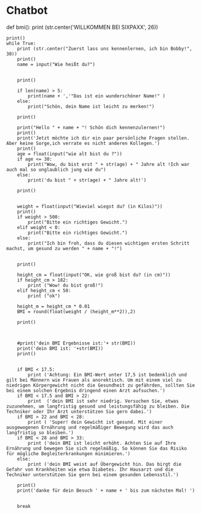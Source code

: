 # Chatbot
def bmi():
    print (str.center('WILLKOMMEN BEI SIXPAXX', 26))

    print()
    while True:
        print (str.center("Zuerst lass uns kennenlernen, ich bin Bobby!", 30))
        print()
        name = input("Wie heißt du?")


        print()

        if len(name) > 5:
            print(name + ','"Das ist ein wunderschöner Name!" )
        else:
            print("Schön, dein Name ist leicht zu merken!") 

        print()

        print("Hello " + name + "! Schön dich kennenzulernen!")
        print()
        print('Jetzt möchte ich dir ein paar persönliche Fragen stellen. Aber keine Sorge,ich verrate es nicht anderen Kollegen.')
        print()
        age = float(input("wie alt bist du ?"))
        if age <= 30:
            print("Wow, du bist erst " + str(age) + " Jahre alt !Ich war auch mal so unglaublich jung wie du")
        else:
            print('du bist " + str(age) + " Jahre alt!')

        print()


        weight = float(input("Wieviel wiegst du? (in Kilos)"))
        print()
        if weight > 500:
            print("Bitte ein richtiges Gewicht.")
        elif weight < 0:
            print("Bitte ein richtiges Gewicht.")
        else:
            print("Ich bin froh, dass du diesen wichtigen ersten Schritt machst, um gesund zu werden " + name + "!")


        print()

        height_cm = float(input("OK, wie groß bist du? (in cm)"))
        if height_cm > 182:
            print ("Wow! du bist groß!")
        elif height_cm < 50:
            print ("ok")

        height_m = height_cm * 0.01
        BMI = round(float(weight / (height_m**2)),2)

        print()



        #print('dein BMI Ergebnisse ist:'+ str(BMI))
        print('dein BMI ist: '+str(BMI))
        print()

      
        if BMI < 17.5:
            print ('Achtung: Ein BMI-Wert unter 17,5 ist bedenklich und gilt bei Männern wie Frauen als anorektisch. Um mit einem viel zu niedrigen Körpergewicht nicht die Gesundheit zu gefährden, sollten Sie bei einem solchen Ergebnis dringend einen Arzt aufsuchen.')
        if BMI < 17.5 and BMI > 22: 
            print  ('dein BMI ist sehr niedrig. Versuchen Sie, etwas zuzunehmen, um langfristig gesund und leistungsfähig zu bleiben. Die Techniker oder Ihr Arzt unterstützen Sie gern dabei.')
        if BMI > 22 and BMI < 28:
            print ( 'Super! dein Gewicht ist gesund. Mit einer ausgewogenen Ernährung und regelmäßiger Bewegung wird das auch langfristig so bleiben.')
        if BMI < 28 and BMI > 33:
            print ('dein BMI ist leicht erhöht. Achten Sie auf Ihre Ernährung und bewegen Sie sich regelmäßig. So können Sie das Risiko für mögliche Begleiterkrankungen minimieren.')
        else:
            print ('dein BMI weist auf Übergewicht hin. Das birgt die Gefahr von Krankheiten wie etwa Diabetes. Ihr Hausarzt und die Techniker unterstützen Sie gern bei einem gesunden Lebensstil.')
        
        print()
        print('danke für dein Besuch ' + name + ' bis zum nächsten Mal! ')
       
        
        break

 
